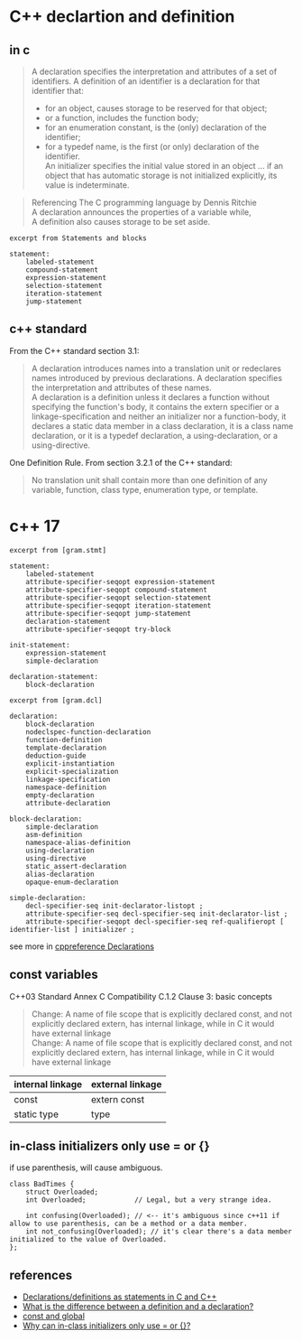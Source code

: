 # C++ declartion and definition

## in c
> A declaration specifies the interpretation and attributes of a set of identifiers. A definition of an identifier is a declaration for that identifier that:  
> * for an object, causes storage to be reserved for that object;
> * or a function, includes the function body;
> * for an enumeration constant, is the (only) declaration of the identifier;
> * for a typedef name, is the first (or only) declaration of the identifier.  
> An initializer specifies the initial value stored in an object ... if an object that has automatic storage is not initialized explicitly, its value is indeterminate.

> Referencing The C programming language by Dennis Ritchie  
> A declaration announces the properties of a variable while,  
> A definition also causes storage to be set aside. 

```
excerpt from Statements and blocks

statement:
    labeled-statement
    compound-statement
    expression-statement
    selection-statement
    iteration-statement
    jump-statement
```

## c++ standard
From the C++ standard section 3.1:
> A declaration introduces names into a translation unit or redeclares names introduced by previous declarations. A declaration specifies the interpretation and attributes of these names.  
> A declaration is a definition unless it declares a function without specifying the function's body, it contains the extern specifier or a linkage-specification and neither an initializer nor a function-body, it declares a static data member in a class declaration, it is a class name declaration, or it is a typedef declaration, a using-declaration, or a using-directive.


One Definition Rule. From section 3.2.1 of the C++ standard:
> No translation unit shall contain more than one definition of any variable, function, class type, enumeration type, or template.

# c++ 17
```
excerpt from [gram.stmt]

statement:
    labeled-statement
    attribute-specifier-seqopt expression-statement
    attribute-specifier-seqopt compound-statement
    attribute-specifier-seqopt selection-statement
    attribute-specifier-seqopt iteration-statement
    attribute-specifier-seqopt jump-statement
    declaration-statement
    attribute-specifier-seqopt try-block

init-statement:
    expression-statement
    simple-declaration

declaration-statement:
    block-declaration

excerpt from [gram.dcl]

declaration:
    block-declaration
    nodeclspec-function-declaration
    function-definition
    template-declaration
    deduction-guide
    explicit-instantiation
    explicit-specialization
    linkage-specification
    namespace-definition
    empty-declaration
    attribute-declaration

block-declaration:
    simple-declaration
    asm-definition
    namespace-alias-definition
    using-declaration
    using-directive
    static_assert-declaration
    alias-declaration
    opaque-enum-declaration

simple-declaration:
    decl-specifier-seq init-declarator-listopt ;
    attribute-specifier-seq decl-specifier-seq init-declarator-list ;
    attribute-specifier-seqopt decl-specifier-seq ref-qualifieropt [ identifier-list ] initializer ;

```
see more in
[cppreference Declarations](https://en.cppreference.com/w/cpp/language/declarations)

## const variables
C++03 Standard Annex C Compatibility C.1.2 Clause 3: basic concepts
> Change: A name of file scope that is explicitly declared const, and not explicitly declared extern, has internal linkage, while in C it would have external linkage   
> Change: A name of file scope that is explicitly declared const, and not explicitly declared extern, has internal linkage, while in C it would have external linkage

| internal linkage | external linkage |
| ---------------- | ---------------- |
|        const     | extern const     |
|  static type     | type             |

##  in-class initializers only use = or {}
if use parenthesis, will cause ambiguous.
```
class BadTimes {
    struct Overloaded;
    int Overloaded;            // Legal, but a very strange idea.

    int confusing(Overloaded); // <-- it's ambiguous since c++11 if allow to use parenthesis, can be a method or a data member.
    int not_confusing(Overloaded); // it's clear there's a data member initialized to the value of Overloaded.
};
```

## references
* [Declarations/definitions as statements in C and C++](https://stackoverflow.com/questions/49861965/declarations-definitions-as-statements-in-c-and-c)
* [What is the difference between a definition and a declaration?](https://stackoverflow.com/questions/1410563/what-is-the-difference-between-a-definition-and-a-declaration)
* [const and global](https://stackoverflow.com/questions/9032475/const-and-global)
* [Why can in-class initializers only use = or {}?](https://stackoverflow.com/questions/16329962/why-can-in-class-initializers-only-use-or)
